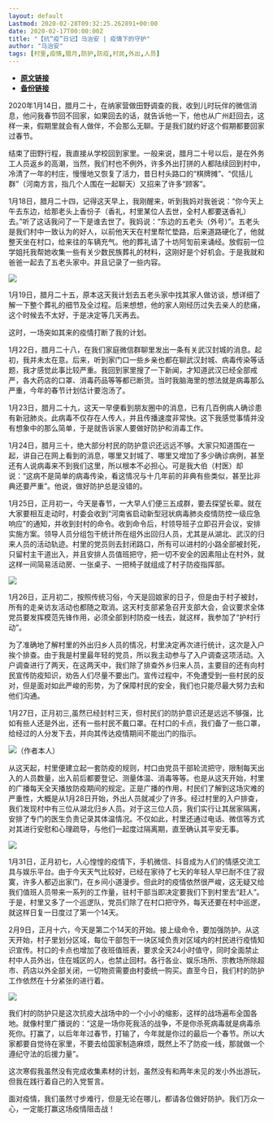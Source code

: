 ```yaml
---
layout: default
Lastmod: 2020-02-28T09:32:25.262891+00:00
date: 2020-02-17T00:00:00Z
title: "【抗“疫”日记】马治安 | 疫情下的守护"
author: "马治安"
tags: [村里,疫情,腊月,防护,防疫,村民,外出,人员]
---
```


* [**原文链接**](http://mp.weixin.qq.com/s?__biz=MzAwMDMyNTg5MQ==&mid=2683085129&idx=1&sn=146c707b80487e6a6ef5a7922845d407&chksm=80f2a125b785283385be18a17001035beda7a2a795de3fcee3768dd3fba74513535f12f4fa23#rd)
* [**备份链接**](http://archive.ph/bacus)


2020年1月14日，腊月二十，在纳家营做田野调查的我，收到儿时玩伴的微信消息，他问我春节回不回家，如果回去的话，就告诉他一下，他也从广州赶回去，这样一来，假期里就会有人做伴，不会那么无聊。于是我们就约好这个假期都要回家过春节。

结束了田野行程，我直接从学校回到家里。一般来说，腊月二十号以后，是在外务工人员返乡的高潮，当然，我们村也不例外，许多外出打拼的人都陆续回到村中，冷清了一年的村庄，慢慢地又恢复了活力，昔日村头路口的“棋牌摊”、“侃括儿群”（河南方言，指几个人围在一起聊天）又招来了许多“顾客”。

1月18日，腊月二十四，记得这天早上，我刚醒来，听到我妈对我爸说：“你今天上午去东边，给那老头上香份子（香礼，村里某位人去世，全村人都要送香礼）去。”听了这话我问了一下是谁去世了。我妈说：“东边的五老头（外号）”。五老头是我们村中一致认为的好人，以前他天天在村里帮忙垫路，后来道路硬化了，他就整天坐在村口，给来往的车辆充气。他的葬礼请了十坊阿訇前来诵经。放假前一位学姐托我帮她收集一些有关少数民族葬礼的材料，这刚好是个好机会。于是我就和爸爸一起去了五老头家中。并且记录了一些内容。

![](/images/post/573d654cba0603e0a376883aaced1712.jpg)

1月19日，腊月二十五，原本这天我计划去五老头家中找其家人做访谈，想详细了解一下整个葬礼的细节及全过程。后来想想，他的家人刚经历过失去亲人的悲痛，这个时候去不太好，于是决定等几天再去。

这时，一场突如其来的疫情打断了我的计划。

1月22日，腊月二十八，在我们家庭微信群聊里发出一条有关武汉封城的消息。起初，我并未太在意。后来，听到家门口一些乡亲也都在聊武汉封城、病毒传染等话题，我才感觉此事比较严重。我回到家里搜了一下新闻，才知道武汉已经全部戒严，各大药店的口罩、消毒药品等等都已断货。当时我脑海里的想法就是病毒那么严重，今年的春节计划估计要泡汤了。

1月23日，腊月二十九，这天一早便看到朋友圈中的消息，已有几百例病人确诊患有新冠肺炎。此病毒不仅存在人传人，并且传播速度非常快。这下我感觉事情并没有想象中的那么简单，于是就告诉家人要做好防护和消毒工作。

1月24日，腊月三十，绝大部分村民的防护意识还远远不够。大家只知道围在一起，讲自己在网上看到的消息，哪里又封城了、哪里又增加了多少确诊病例，甚至还有人说病毒来不到我们这里，所以根本不必担心。可是我大伯（村医）却说：“这病不是简单的病毒传染，看这情况与十几年前的非典有些类似，甚至比非典还要严重”。他说，做好防护总是没错的。

1月25日，正月初一，今天是春节，一大早人们便三五成群，要去探望长辈。就在大家要相互走动时，村委会收到“河南省启动新型冠状病毒肺炎疫情防控一级应急响应”的通知，并收到封村的命令。收到命令后，村领导班子立即召开会议，安排实施方案。领导人员分组包干统计所在组外出回归人员，尤其是从湖北、武汉的归来人员的活动轨迹。村里的党员则去封闭路口，所有可以进村的小路全部被封死，只留村主干道出入，并且安排人员值班把守，把一切不安全的因素阻止在村外，就这样一间简易活动房、一张桌子、一把椅子就组成了村子防疫指挥部。

![](/images/post/e05cabd41a5b3518449fa3128bb9584d.jpg)

1月26日，正月初二，按照传统习俗，今天是回娘家的日子，但是由于村子被封，所有的走亲访友活动也都随之取消。这天村支部紧急召开支部大会，会议要求全体党员要发挥模范先锋作用，必须全部到村防疫一线去，就这样，我参加了“护村行动”。

为了准确地了解村里的外出归乡人员的情况，村里决定再次进行统计，这次是入户挨个排查。由于我是村里最年轻的党员，所以我主动参与了入户调查这项活动。入户调查进行了两天，在这两天中，我们除了排查外乡归来人员，主要目的还有向村民宣传防疫知识，劝告人们尽量不要出门。宣传过程中，不免遭受到一些村民的反对，但是面对如此严峻的形势，为了保障村民的安全，我们也只能尽最大努力去和他们沟通。  

1月27日，正月初三,虽然已经封村三天，但村民们的防护意识还是远远不够强，比如有些人还是外出，还有一些村民不戴口罩。在村口的卡点，我们备了一些口罩，给经过的人分发下去，并向其传达疫情期间不能出门的指示。

![](/images/post/f293adc8d3e816dc93b546bec7c25f45.jpg)（作者本人）

从这天起，村里便建立起一套防疫的规则，村口由党员干部轮流把守，限制每天出入的人员数量，出入前后都要登记、测量体温、消毒等等。也是从这天开始，村里的广播每天全天播放防疫期间的规定。正是广播的作用，村民们了解到这场灾难的严重性，大概是从1月28日开始，外出人员就减少了许多。经过村里的入户排查，我们发现村中有三位从湖北归乡人员。对于这三位人员，我们实行让其居家隔离，安排了专门的医生负责记录其体温情况。不仅如此，村里还通过电话、微信等方式对其进行安慰和心理疏导，与他们一起度过隔离期，直至确认其平安无事。

![](/images/post/b4d38de6cb5347a4f85f86d9c78d864e.jpg)

1月31日，正月初七，人心惶惶的疫情下，手机微信、抖音成为人们的情感交流工具与娱乐平台。由于今天天气比较好，已经在家待了七天的年轻人早已耐不住了寂寞，许多人都迈出家门，在乡间小道漫步。但此时的疫情依然很严峻，这无疑又给我们值班人员带来一系列的工作量，驻村干部当即决定要我们下到村里去“赶人”。于是，村里又多了一个巡逻队，党员们除了在村口把守外，每天还要在村中巡逻，就这样日复一日度过了第一个14天。

2月9日，正月十六，今天是第二个14天的开始。接上级命令，要加强防护。从这天开始，村子里划分区域，每位干部包干一块区域负责对区域内的村民进行疫情知识宣传。村口的卡点也增加了夜班值班表，要求全天24小时值守，同时全面禁止村中人员外出，住在城区的人，也禁止回村。各行各业、娱乐场所、宗教场所除超市、药店以外全部关闭，一切物资需要由村委统一购买。直至今日，我们村的防护工作依然在十分紧张的进行着。

![](/images/post/8125fe56b6915c744693c2cfaaa2fcc9.jpg)

我们村的防护只是这次抗疫大战场中的一个小小的缩影，这样的战场遍布全国各地。就像村里广播说的：“这是一场你死我活的战争，不是你杀死病毒就是病毒杀死你。打赢了，以后年年过春节，打输了，今年就是你过的最后一个春节。所以大家都要自觉待在家里，不要去给国家制造麻烦，既然上不了防疫一线，那就做一个遵纪守法的后援力量”。

这次寒假我虽然没有完成收集素材的计划，虽然没有和两年未见的发小外出游玩，但我在践行着自己的入党誓言。

面对疫情，我们虽然寸步难行，但是无论在哪儿，都请各位做好防护。我们万众一心，一定能打赢这场疫情阻击战！

